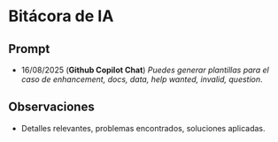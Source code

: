 # Bitácora de IA

## Prompt
- 16/08/2025 (**Github Copilot Chat**) _Puedes generar plantillas para el caso de enhancement, docs, data, help wanted, invalid, question_.

## Observaciones
- Detalles relevantes, problemas encontrados, soluciones aplicadas.